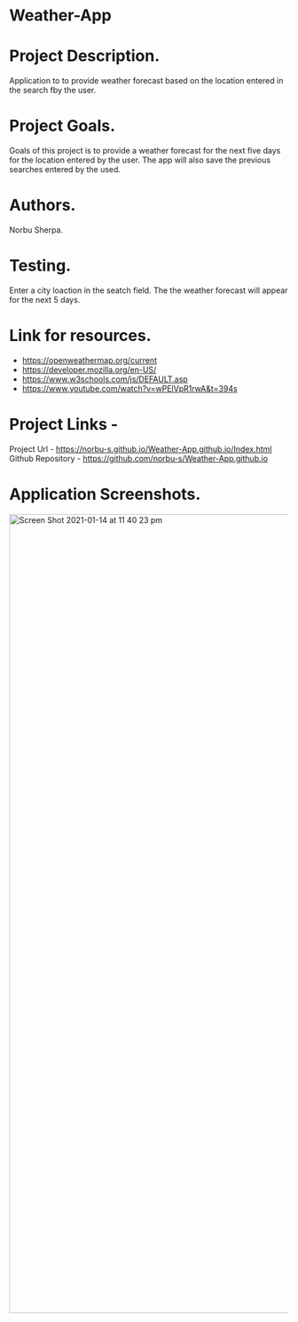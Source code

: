 # Weather-App

# Project Description.
 Application to to provide weather forecast based on the location entered in the search fby the user.

# Project Goals.
 Goals of this project is to provide a weather forecast for the next five days for the location entered by the user. The app will also save the previous searches entered by the used.

# Authors.
  Norbu Sherpa.

# Testing.
  Enter a city loaction in the seatch field.
  The the weather forecast will appear for the next 5 days.

# Link for resources.
 - https://openweathermap.org/current
 - https://developer.mozilla.org/en-US/
 - https://www.w3schools.com/js/DEFAULT.asp
 - https://www.youtube.com/watch?v=wPElVpR1rwA&t=394s

 

# Project Links - 
 Project Url - https://norbu-s.github.io/Weather-App.github.io/Index.html
 Github Repository - https://github.com/norbu-s/Weather-App.github.io

# Application Screenshots.
<img width="1440" alt="Screen Shot 2021-01-14 at 11 40 23 pm" src="https://user-images.githubusercontent.com/73917485/104592860-fd679400-56c2-11eb-894b-0cff12b46497.png">